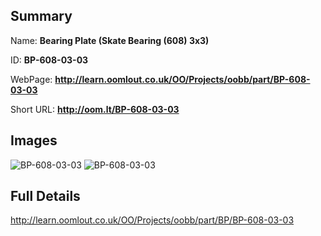 

## Summary
 
Name: __Bearing Plate (Skate Bearing (608) 3x3)__

ID: __BP-608-03-03__

WebPage: __http://learn.oomlout.co.uk/OO/Projects/oobb/part/BP-608-03-03__

Short URL: __http://oom.lt/BP-608-03-03__


## Images
![BP-608-03-03](http://oomlout.com/oomlout-OOBB/part/BP/BP-608-03-03/OOBB-BP-608-03-03_420.jpg)
![BP-608-03-03](http://oomlout.com/oomlout-OOBB/part/BP/BP-608-03-03/OOBB-BP-608-03-03_420.png)




## Full Details

 http://learn.oomlout.co.uk/OO/Projects/oobb/part/BP/BP-608-03-03

